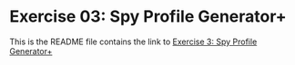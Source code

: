 # Exercise 03: Spy Profile Generator+

This is the README file contains the link to [Exercise 3: Spy Profile Generator+](https://danielcacatian.github.io/CART-263/exercises/exercise3/)
